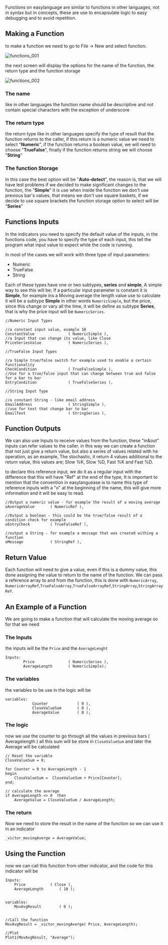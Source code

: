 Functions on easylanguage are similar to functions in other languages, not in syntax but in concepts, these are use to encapsulate logic to easy debugging and to avoid repetition.

## Making a Function
to make a function we need to go to File -> New and select function:

![functions_001](images/functions_001.png)

the next screen will display the options for the name of the function, the return type and the function storage 

![functions_002](images/functions_002.png)

### The name 
like in other languages the function name should be descriptive and not contain special characters with the exception of underscore

### The return type
the return type like in other languages specify the  type of result that the function returns to the caller, if this return is a numeric value we need to select "**Numeric**", if the function returns a boolean value, we will need to choose "**TrueFalse**", finally if the function returns string we will choose "**String**"

### The function Storage
In this case the best option will be "**Auto-detect**", the reason is, that we will have lest problems if we decided to make significant changes to the function, the "**Simple**" it is use when inside the function we don't use previous bar's values, that means we don't use square baskets, if we decide to use square brackets the function storage option to select will be "**Series**"

## Functions Inputs

In the indicators you need to specify the default value of the inputs, in the functions code, you have to specify the type of each input, this tell the program what input value to expect while the code is running.

In most of the cases we will work with three type of input parameters:

* Numeric  
* TrueFalse  
* String  

Each of these types have one or two subtypes, **series** and **simple**, A simple way to see this will be; If a particular input parameter is constant it is **Simple**, for example ins a Moving average the length value use to calculate it will be a subtype **Simple** in other words `NumericSimple`, but the price, since this change or vary all the time, it will be define as subtype **Series**, that is why the price input will be `NumericSeries`.

```
//Numeric Input Types

//a constant input value, example 10
ConstantValue               ( NumericSimple ),
//a Input that can change its value, like Close 
PriceSeriesValue            ( NumericSeries ),

//TrueFalse Input Types

//a Simple true/false switch for example used to enable a certain functionality
CheckCondition              ( TrueFalseSimple ),
//Use for a true/false input that can change between true and false for a bar to bar
EntryCondition              ( TrueFalseSeries ),

//String Input Type

//a constant String - like email address
EmailAddress                ( StringSimple ),
//use for text that change bar to bar
EmailText                   ( StringSeries ),
```

## Function Outputs

We can also use Inputs to receive values from the function, these "in&out" inputs can refer values to the caller, in this way we can create a function that not just give a return value, but also a series of values related with he operation, as an example, The stochastic, it return 4 values additional to the return value, this values are; Slow %K, Slow %D, Fast %K and Fast %D.

to declare this reference input, we do it as a regular input with the difference that this will have "Ref" at the end of the type, It is important to mention that the convention in easylanguease is to name this type of reference inputs with a "o" at the beginning of the name, this will give more information and it will be easy to read.

```
//Output a numeric value - for example the result of a moving average
oAverageValue       ( NumericRef ),

//Output a boolean - this could be the true/false result of a condition check for example
oEntryCheck         ( TrueFalseRef ),

//output a String - for example a message that was created withing a function
oMessage            ( StringRef ),

```

## Return Value

Each function will need to give a value, even if this is a dummy value, this done assigning the value to return to the name of the function.
We can pass a reference array to and from the function, this is done with `NumericArray`, `NumericArrayRef`,`TrueFalseArray`,`TrueFalseArrayRef`,`StringArray`,`StringArrayRef`.

## An Example of a Function

We are going to make a function that will calculate the moving average so for that we need

### The Inputs

the inputs will be the `Price` and the `AverageLenght`

```
Inputs:
        Price               ( NumericSeries ),
        AverageLength       ( NumericSimple);
```


###  The variables

the variables to be use in the logic will be 

```
variables:
            Counter             ( 0 ),
            CloseValueSum       ( 0 ),
            AverageValue        ( 0 );
```

### The logic

now we use the counter to go through all the values in previous bars ( Averagelength ) all this sum will be store in `CloseValueSum` and later the Average will be calculated

```
// Reset the variable
CloseValueSum = 0;

for Counter = 0 to AverageLength - 1
begin
    CloseValueSum =  CloseValueSum + Price[Counter];
end;

// calculate the average 
if AverageLength <> 0  then
    AverageValue = CloseValueSum / AverageLength;
```

### The return 

Now we need to store the result in the name of the function so we can use it in an indicator

```
_victor_movingAverge = AverageValue;
```

## Using the Function

now we can call this function from other indicator, and the code for this indicator will be 

```
Inputs:
    Price           ( Close ),
    AverageLength       ( 10 );
    
    
variables:
    MovAvgResult        ( 0 );
    

//Call the function
MovAvgResult = _victor_movingAverge( Price, AverageLength);

//Plot
Plot1(MovAvgResult, "Average");
```